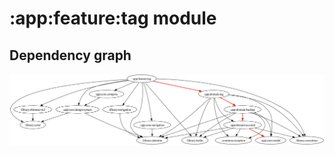# :app:feature:tag module
## Dependency graph
![Dependency graph](../../../docs/images/graphs/dep_graph_app_feature_tag.svg)
